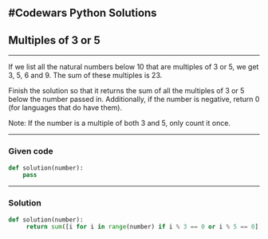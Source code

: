 
#Codewars Python Solutions
---
## Multiples of 3 or 5 <br>
---
If we list all the natural numbers below 10 that are multiples of 3 or 5, we get 3, 5, 6 and 9. The sum of these multiples is 23.

Finish the solution so that it returns the sum of all the multiples of 3 or 5 below the number passed in. Additionally, if the number is negative, return 0 (for languages that do have them).

Note: If the number is a multiple of both 3 and 5, only count it once.

---
### Given code
```python
def solution(number):
    pass
```
---
### Solution
```python
def solution(number):
     return sum([i for i in range(number) if i % 3 == 0 or i % 5 == 0])
```
